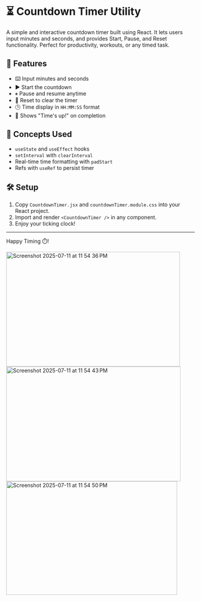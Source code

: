# ⏳ Countdown Timer Utility

A simple and interactive countdown timer built using React. It lets users input minutes and seconds, and provides Start, Pause, and Reset functionality. Perfect for productivity, workouts, or any timed task.

## 🚀 Features

- ⌨️ Input minutes and seconds
- ▶️ Start the countdown
- ⏸ Pause and resume anytime
- 🔄 Reset to clear the timer
- 🕒 Time display in `HH:MM:SS` format
- 🎉 Shows "Time's up!" on completion

## 🧠 Concepts Used

- `useState` and `useEffect` hooks
- `setInterval` with `clearInterval`
- Real-time time formatting with `padStart`
- Refs with `useRef` to persist timer


## 🛠 Setup

1. Copy `CountdownTimer.jsx` and `countdownTimer.module.css` into your React project.
2. Import and render `<CountdownTimer />` in any component.
3. Enjoy your ticking clock!

---

Happy Timing ⏱️!

<img width="464" height="307" alt="Screenshot 2025-07-11 at 11 54 36 PM" src="https://github.com/user-attachments/assets/af47e14a-2358-4d6c-9867-5bd40751bb86" />
<img width="466" height="307" alt="Screenshot 2025-07-11 at 11 54 43 PM" src="https://github.com/user-attachments/assets/a37b1e0a-0385-44f6-a014-e3782edbc44c" />
<img width="457" height="304" alt="Screenshot 2025-07-11 at 11 54 50 PM" src="https://github.com/user-attachments/assets/17a005f9-25ba-46c9-8942-bbbf4fdd15c9" />






